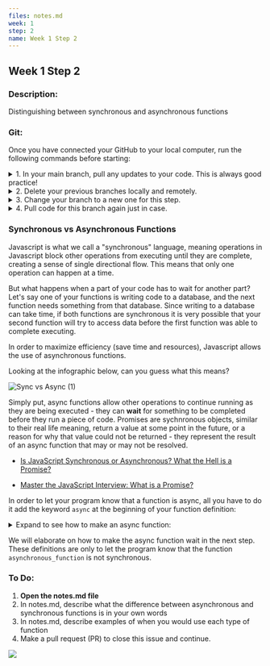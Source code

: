 ```yaml
---
files: notes.md
week: 1
step: 2
name: Week 1 Step 2
---
```


## Week 1 Step 2

### Description:
Distinguishing between synchronous and asynchronous functions

### Git:

Once you have connected your GitHub to your local computer, run the following commands before starting:
<details>
  <summary>
  	1. In your main branch, pull any updates to your code. This is always good practice!
  </summary>
	
	git pull
</details>

<details>
  <summary>
  	2. Delete your previous branches locally and remotely.
  </summary>
	
	git branch -d [previousBranchName]
	git push origin --delete [previousBranchName]
</details>

<details>
  <summary>
  	3. Change your branch to a new one for this step.
  </summary>
	
	git checkout -b w1s2
</details>

<details>
  <summary>
  	4. Pull code for this branch again just in case.
  </summary>
	
	git pull
</details>

### Synchronous vs Asynchronous Functions

Javascript is what we call a "synchronous" language, meaning operations in Javascript block other operations from executing until they are complete, creating a sense of single directional flow. This means that only one operation can happen at a time.

But what happens when a part of your code has to wait for another part? Let's say one of your functions is writing code to a database, and the next function needs something from that database. Since writing to a database can take time, if both functions are synchronous it is very possible that your second function will try to access data before the first function was able to complete executing.

In order to maximize efficiency (save time and resources), Javascript allows the use of asynchronous functions.

Looking at the infographic below, can you guess what this means?

![Sync vs Async (1)](https://user-images.githubusercontent.com/28051494/109278268-31a79780-77cd-11eb-927f-796a83eca9b1.png)

Simply put, async functions allow other operations to continue running as they are being executed - they can **wait** for something to be completed before they run a piece of code. Promises are sychnronous objects, similar to their real life meaning, return a value at some point in the future, or a reason for why that value could not be returned - they represent the result of an async function that may or may not be resolved.

* [Is JavaScript Synchronous or Asynchronous? What the Hell is a Promise?](https://developer.mozilla.org/en-US/docs/Web/JavaScript/Reference/Global_Objects/Promise)

* [Master the JavaScript Interview: What is a Promise?](https://medium.com/better-programming/is-javascript-synchronous-or-asynchronous-what-the-hell-is-a-promise-7aa9dd8f3bfb)

In order to let your program know that a function is async, all you have to do it add the keyword `async` at the beginning of your function definition:

<details>
  <summary>Expand to see how to make an async function:</summary>

	function synchronous_function() {
		// ....contents....
	}

	async function asynchronous_function() {
		// ....contents....
	}
</details>

We will elaborate on how to make the async function wait in the next step. These definitions are only to let the program know that the function `asynchronous_function` is not synchronous.

### To Do:

1. **Open the notes.md file**
2. In notes.md, describe what the difference between asynchronous and synchronous functions is in your own words
3. In notes.md, describe examples of when you would use each type of function
4. Make a pull request (PR) to close this issue and continue.

![](https://media.giphy.com/media/LmNwrBhejkK9EFP504/giphy.gif)
